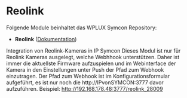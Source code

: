 # Reolink

Folgende Module beinhaltet das WPLUX Symcon Repository:
- __Reolink__ ([Dokumentation](WPLUX))   

Integration von Reolink-Kameras in IP Symcon
Dieses Modul ist nur für Reolink Kameras ausgelegt, welche Webhhook unterstützen. 
Daher ist immer die aktuellste Firmware aufzuspielen und im Webinterface der Kamera in den Einstellungen unter Push der Pfad zum Webhook einzutragen. 
Der Pfad zum Webhook ist im Konfigurationsformular aufgeführt, es ist nur noch die http://IPvonSYMCON:3777 davor aufzuführen.
Beispiel: http://192.168.178.48:3777/reolink_28009
